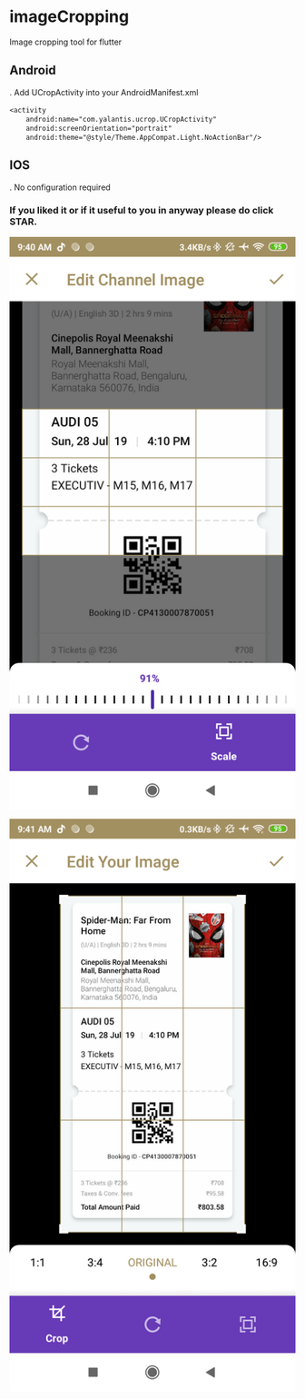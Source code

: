 # imageCropping
Image cropping tool for flutter

## Android
. Add UCropActivity into your AndroidManifest.xml

```
<activity
    android:name="com.yalantis.ucrop.UCropActivity"
    android:screenOrientation="portrait"
    android:theme="@style/Theme.AppCompat.Light.NoActionBar"/>
```
## IOS
. No configuration required

### If you liked it or if it useful to you in anyway please do click STAR.

![grab-landing-page](https://github.com/sur950/imageCropping/blob/master/android1.png)

![grab-landing-page](https://github.com/sur950/imageCropping/blob/master/android2.png)
